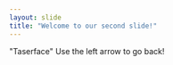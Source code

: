 ```yaml
---
layout: slide
title: "Welcome to our second slide!"
---
```

"Taserface"
Use the left arrow to go back!
